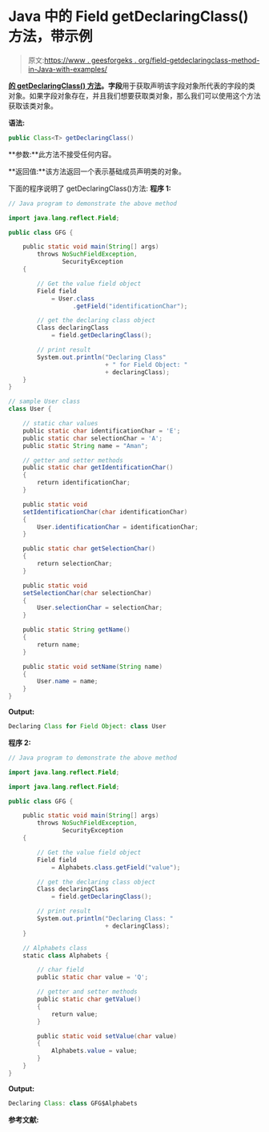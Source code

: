 # Java 中的 Field getDeclaringClass()方法，带示例

> 原文:[https://www . geesforgeks . org/field-getdeclaringclass-method-in-Java-with-examples/](https://www.geeksforgeeks.org/field-getdeclaringclass-method-in-java-with-examples/)

**[的 **getDeclaringClass()** 方法](https://www.geeksforgeeks.org/reflection-in-java/)。字段**用于获取声明该字段对象所代表的字段的类对象。如果字段对象存在，并且我们想要获取类对象，那么我们可以使用这个方法获取该类对象。

**语法:**

```java
public Class<T> getDeclaringClass()

```

**参数:**此方法不接受任何内容。

**返回值:**该方法返回一个表示基础成员声明类的对象。

下面的程序说明了 getDeclaringClass()方法:
**程序 1:**

```java
// Java program to demonstrate the above method

import java.lang.reflect.Field;

public class GFG {

    public static void main(String[] args)
        throws NoSuchFieldException,
               SecurityException
    {

        // Get the value field object
        Field field
            = User.class
                  .getField("identificationChar");

        // get the declaring class object
        Class declaringClass
            = field.getDeclaringClass();

        // print result
        System.out.println("Declaring Class"
                           + " for Field Object: "
                           + declaringClass);
    }
}

// sample User class
class User {

    // static char values
    public static char identificationChar = 'E';
    public static char selectionChar = 'A';
    public static String name = "Aman";

    // getter and setter methods
    public static char getIdentificationChar()
    {
        return identificationChar;
    }

    public static void
    setIdentificationChar(char identificationChar)
    {
        User.identificationChar = identificationChar;
    }

    public static char getSelectionChar()
    {
        return selectionChar;
    }

    public static void
    setSelectionChar(char selectionChar)
    {
        User.selectionChar = selectionChar;
    }

    public static String getName()
    {
        return name;
    }

    public static void setName(String name)
    {
        User.name = name;
    }
}
```

**Output:**

```java
Declaring Class for Field Object: class User

```

**程序 2:**

```java
// Java program to demonstrate the above method

import java.lang.reflect.Field;

import java.lang.reflect.Field;

public class GFG {

    public static void main(String[] args)
        throws NoSuchFieldException,
               SecurityException
    {

        // Get the value field object
        Field field
            = Alphabets.class.getField("value");

        // get the declaring class object
        Class declaringClass
            = field.getDeclaringClass();

        // print result
        System.out.println("Declaring Class: "
                           + declaringClass);
    }

    // Alphabets class
    static class Alphabets {

        // char field
        public static char value = 'Q';

        // getter and setter methods
        public static char getValue()
        {
            return value;
        }

        public static void setValue(char value)
        {
            Alphabets.value = value;
        }
    }
}
```

**Output:**

```java
Declaring Class: class GFG$Alphabets

```

**参考文献:**